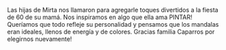 Las hijas de Mirta nos llamaron para agregarle toques divertidos a la fiesta de 60 de su mamá.
Nos inspiramos en algo que ella ama PINTAR!
Queríamos que todo refleje su personalidad y pensamos que los mandalas eran ideales, llenos de energía y de colores.
Gracias familia Caparros por elegirnos nuevamente!